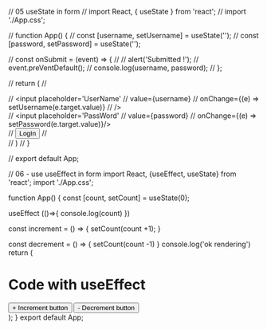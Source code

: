 // 05 useState in form
// import React, { useState } from 'react';
// import './App.css';

// function App() {
// const [username, setUsername] = useState('');
// const [password, setPassword] = useState('');

// const onSubmit = (event) => {
// // alert('Submitted !');
// event.preVentDefault();
// console.log(username, password);
// };

// return (
// <div className='App'>
// <input placeholder='UserName'
// value={username}
// onChange={(e) => setUsername(e.target.value)}
// /><br />
// <input placeholder='PassWord'
// value={password}
// onChange={(e) => setPassword(e.target.value)}/><br />
// <button onClick={onSubmit} >LogIn</button>
// </div>
// )
// }

// export default App;

// 06 - use useEffect in form
import React, {useEffect, useState} from 'react';
import './App.css';

function App() {
const [count, setCount] = useState(0);

useEffect (()=>{
console.log(count)
})

const increment = () => {
setCount(count +1);
}

const decrement = () => {
setCount(count -1)
}
console.log('ok rendering')
return (

  <div className='App' >
    <h1>Code with useEffect</h1>
    <button onClick={increment}>+ Increment button</button>
    <button onClick={decrement}>- Decrement button</button>
  </div>
  );
}
export default App;

